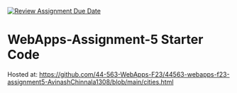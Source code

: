 [![Review Assignment Due Date](https://classroom.github.com/assets/deadline-readme-button-24ddc0f5d75046c5622901739e7c5dd533143b0c8e959d652212380cedb1ea36.svg)](https://classroom.github.com/a/7kKA03Up)
# WebApps-Assignment-5 Starter Code

Hosted at: https://github.com/44-563-WebApps-F23/44563-webapps-f23-assignment5-AvinashChinnala1308/blob/main/cities.html 
